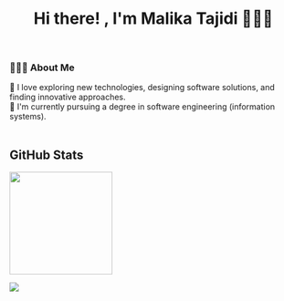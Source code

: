 <h1 align="center">Hi there! , I'm Malika Tajidi 👩🏻‍💻</h1>


<br>

<h3 align="left">👩🏻‍💻 About Me</h3>
👾 I love exploring new technologies, designing software solutions, and finding innovative approaches.<br>
🦾 I'm currently pursuing a degree in software engineering (information systems).<br>

<br>

<h2 align="left">GitHub Stats</h2>
<p align="left">
<a href="https://github.com/MalikaTajidi">
  <img height="180em" " src="https://github-readme-stats-eight-theta.vercel.app/api?username=MalikaTajidi&show_icons=true&theme=dark&include_all_commits=true&count_private=true&title_color=FFFFFF&custom_title=Malika%20Tajidi's%20GitHub%20Stats"/>
</a>
</p>

![](https://hit.yhype.me/github/profile?user_id=158828995)


